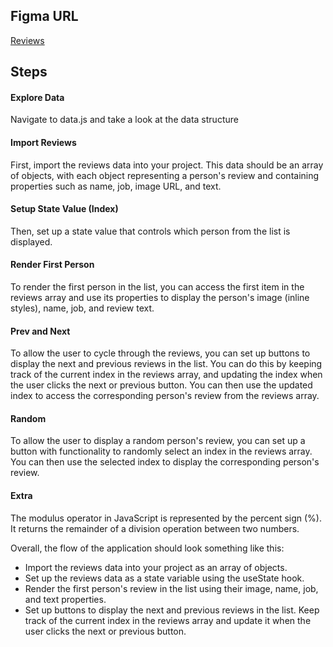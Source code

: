 ## Figma URL

[Reviews](https://www.figma.com/file/e8L2QiR4GVTa5cGuRpXtk3/Reviews?node-id=0%3A1&t=gcCYcePiKxnkJ9kH-1)

## Steps

#### Explore Data

Navigate to data.js and take a look at the data structure

#### Import Reviews

First, import the reviews data into your project. This data should be an array of objects, with each object representing a person's review and containing properties such as name, job, image URL, and text.

#### Setup State Value (Index)

Then, set up a state value that controls which person from the list is displayed.


#### Render First Person

To render the first person in the list, you can access the first item in the reviews array and use its properties to display the person's image (inline styles), name, job, and review text.

#### Prev and Next

To allow the user to cycle through the reviews, you can set up buttons to display the next and previous reviews in the list. You can do this by keeping track of the current index in the reviews array, and updating the index when the user clicks the next or previous button. You can then use the updated index to access the corresponding person's review from the reviews array.

#### Random

To allow the user to display a random person's review, you can set up a button with functionality to randomly select an index in the reviews array. You can then use the selected index to display the corresponding person's review.

#### Extra

The modulus operator in JavaScript is represented by the percent sign (%). It returns the remainder of a division operation between two numbers.

Overall, the flow of the application should look something like this:

- Import the reviews data into your project as an array of objects.
- Set up the reviews data as a state variable using the useState hook.
- Render the first person's review in the list using their image, name, job, and text properties.
- Set up buttons to display the next and previous reviews in the list. Keep track of the current index in the reviews array and update it when the user clicks the next or previous button.

